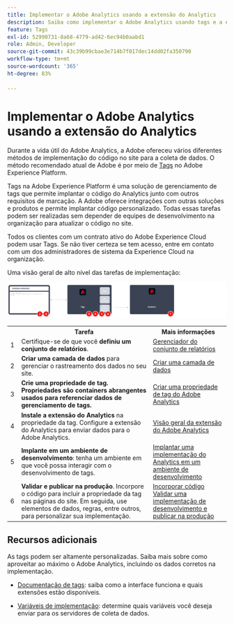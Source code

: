 ```yaml
---
title: Implementar o Adobe Analytics usando a extensão do Analytics
description: Saiba como implementar o Adobe Analytics usando tags e a extensão do Analytics
feature: Tags
exl-id: 52990731-8a68-4779-ad42-6ec94b0aabd1
role: Admin, Developer
source-git-commit: 43c39b99cbae3e714b7f017dec14dd02fa350790
workflow-type: tm+mt
source-wordcount: '365'
ht-degree: 83%

---
```


# Implementar o Adobe Analytics usando a extensão do Analytics

Durante a vida útil do Adobe Analytics, a Adobe ofereceu vários diferentes métodos de implementação do código no site para a coleta de dados. O método recomendado atual de Adobe é por meio de [Tags](https://experienceleague.adobe.com/docs/experience-platform/tags/home.html?lang=pt-BR) no Adobe Experience Platform.

Tags na Adobe Experience Platform é uma solução de gerenciamento de tags que permite implantar o código do Analytics junto com outros requisitos de marcação. A Adobe oferece integrações com outras soluções e produtos e permite implantar código personalizado. Todas essas tarefas podem ser realizadas sem depender de equipes de desenvolvimento na organização para atualizar o código no site.

Todos os clientes com um contrato ativo do Adobe Experience Cloud podem usar Tags. Se não tiver certeza se tem acesso, entre em contato com um dos administradores de sistema da Experience Cloud na organização.

Uma visão geral de alto nível das tarefas de implementação:



![Como implementar o Adobe Analytics usando o fluxo de trabalho da extensão do Analytics, conforme descrito nesta seção.](../assets/analytics-extension-annotated.png)

<table style="width:100%">

<tr>
<th style="width:5%"></th><th style="width:60%"><b>Tarefa</b></th><th style="width:35%"><b>Mais informações</b></th>
</tr>

<tr>
<td> 1</td>
<td>Certifique-se de que você <b>definiu um conjunto de relatórios</b>.</td>
<td><a href="../../admin/admin/c-manage-report-suites/report-suites-admin.md">Gerenciador do conjunto de relatórios</a></td>
</tr>

<tr>
<td>2</td>
<td><b>Criar uma camada de dados</b> para gerenciar o rastreamento dos dados no seu site.</td>
<td>
<a href="../prepare/data-layer.md">Criar uma camada de dados</a>
</td>
</tr>

<tr>
<td>3</td>
<td><b><b>Crie uma propriedade de tag</b>. Propriedades são containers abrangentes usados para referenciar dados de gerenciamento de tags.</td>
<td><a href="../launch/create-analytics-property.md">Criar uma propriedade de tag do Adobe Analytics</a></td>
</tr>

<tr>
<td>4</td><td><b>Instale a extensão do Analytics</b> na propriedade da tag. Configure a extensão do Analytics para enviar dados para o Adobe Analytics.</td>
<td><a href="https://experienceleague.adobe.com/docs/experience-platform/tags/extensions/client/analytics/overview.html?lang=pt-BR">Visão geral da extensão do Adobe Analytics</a></td>
</tr>

<tr>
<td>5</td>
<td><b>Implante em um ambiente de desenvolvimento</b>: tenha um ambiente em que você possa interagir com o desenvolvimento de tags.</td>
<td><a href="./deploy-dev.md">Implantar uma implementação do Analytics em um ambiente de desenvolvimento</td>
</tr>

<tr>
<td>6</td> 
<td><b>Validar e publicar na produção</b>. Incorpore o código para incluir a propriedade da tag nas páginas do site. Em seguida, use elementos de dados, regras, entre outros, para personalizar sua implementação.</td>
<td><a href="https://experienceleague.adobe.com/docs/experience-platform/tags/publish/environments/environments.html#embed-code">Incorporar código</a><br/><a href="./validate-publish-prod.md">Validar uma implementação de desenvolvimento e publicar na produção</a></td>
</tr>

</table>

## Recursos adicionais

As tags podem ser altamente personalizadas. Saiba mais sobre como aproveitar ao máximo o Adobe Analytics, incluindo os dados corretos na implementação.

- [Documentação de tags](https://experienceleague.adobe.com/docs/experience-platform/tags/home.html?lang=pt-BR#): saiba como a interface funciona e quais extensões estão disponíveis.

- [Variáveis de implementação](../vars/overview.md): determine quais variáveis você deseja enviar para os servidores de coleta de dados.
